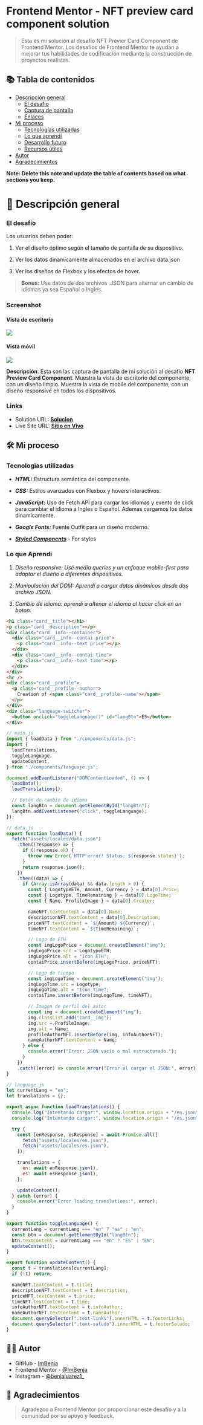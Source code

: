 # Frontend Mentor - NFT preview card component solution

> Esta es mi solución al desafío NFT Previer Card Component de Frontend Mentor. Los desafíos de Frontend Mentor te ayudan a mejorar tus habilidades de codificación mediante la construcción de proyectos realistas.

## 📚 Tabla de contenidos

- [Descripción general](#Descripción-general)
  - [El desafío](#the-challenge)
  - [Captura de pantalla](#screenshot)
  - [Enlaces](#links)
- [Mi proceso](#my-process)
  - [Tecnologías utilizadas](#built-with)
  - [Lo que aprendí](#what-i-learned)
  - [Desarrollo futuro](#continued-development)
  - [Recursos útiles](#useful-resources)
- [Autor](#author)
- [Agradecimientos](#acknowledgments)

**Note: Delete this note and update the table of contents based on what sections you keep.**

# 📖 Descripción general

### El desafío

Los usuarios deben poder:

1. Ver el diseño óptimo según el tamaño de pantalla de su dispositivo.

2. Ver los datos dinamicamente almacenados en el archivo data.json

3. Ver los diseños de Flexbox y los efectos de hover.

> **Bonus:** Use datos de dos archivos .JSON para alternar un cambio de idiomas ya sea Español o Ingles.

### Screenshot

#### Vista de escritorio

![](./design/results/Desktop-Result.png)

#### Vista móvil

![](./design/results/Mobile-Result.png)

**Descripción**: Esta son las captura de pantalla de mi solución al desafío **NFT Preview Card Component**. Muestra la vista de escritorio del componente, con un diseño limpio. Muestra la vista de mobile del componente, con un diseño responsive en todos los dispositivos.

### Links

- Solution URL: [**Solucion**](https://github.com/ImBenja/NFT-Preview-Component)
- Live Site URL: [**Sitio en Vivo**](https://challengebentogrid.netlify.app/)

## 🛠️ Mi proceso

### Tecnologias utilizadas

- **_HTML:_** Estructura semántica del componente.

- **_CSS:_** Estilos avanzados con Flexbox y hovers interactivos.

- **_JavaScript:_** Uso de Fetch API para cargar los idiomas y evento de click para cambiar el idioma a Ingles o Español.
  Ademas cargamos los datos dinamicamente.

- **_Google Fonts:_** Fuente Outfit para un diseño moderno.

- [**_Styled Components_**](https://styled-components.com/) - For styles

### Lo que Aprendi

1. _Diseño responsive: Usé media queries y un enfoque mobile-first para adaptar el diseño a diferentes dispositivos._

2. _Manipulación del DOM: Aprendí a cargar datos dinámicos desde dos archivo JSON._

3. _Cambio de idioma: aprendi a altenar el idioma al hacer click en un boton._

```html
<h1 class="card__title"></h1>
<p class="card__description"></p>
<div class="card__info--container">
  <div class="card__info--contai price">
    <p class="card__info--text price"></p>
  </div>
  <div class="card__info--contai time">
    <p class="card__info--text time"></p>
  </div>
</div>
<hr />
<div class="card__profile">
  <p class="card__profile--author">
    Creation of <span class="card__profile--name"></span>
  </p>
</div>
<div class="language-switcher">
  <button onclick="toggleLanguage()" id="langBtn">ES</button>
</div>
```

```js
// main.js
import { loadData } from "./components/data.js";
import {
  loadTranslations,
  toggleLanguage,
  updateContent,
} from "./components/languaje.js";

document.addEventListener("DOMContentLoaded", () => {
  loadData();
  loadTranslations();

  // Botón de cambio de idioma
  const langBtn = document.getElementById("langBtn");
  langBtn.addEventListener("click", toggleLanguage);
});
```

```js
// data.js
export function loadData() {
  fetch("assets/locales/data.json")
    .then((response) => {
      if (!response.ok) {
        throw new Error(`HTTP error! Status: ${response.status}`);
      }
      return response.json();
    })
    .then((data) => {
      if (Array.isArray(data) && data.length > 0) {
        const { LogotypeETH, Amount, Currency } = data[0].Price;
        const { Logotype, TimeRemaining } = data[0].LogoTime;
        const { Name, ProfileImage } = data[0].Creator;

        nameNFT.textContent = data[0].Name;
        descriptionNFT.textContent = data[0].Description;
        priceNFT.textContent = `${Amount} ${Currency}`;
        timeNFT.textContent = `${TimeRemaining}`;

        // Logo de ETH
        const imgLogoPrice = document.createElement("img");
        imgLogoPrice.src = LogotypeETH;
        imgLogoPrice.alt = "Icon ETH";
        contaiPrice.insertBefore(imgLogoPrice, priceNFT);

        // Logo de tiempo
        const imgLogoTime = document.createElement("img");
        imgLogoTime.src = Logotype;
        imgLogoTime.alt = "Icon Time";
        contaiTime.insertBefore(imgLogoTime, timeNFT);

        // Imagen de perfil del autor
        const img = document.createElement("img");
        img.classList.add("card__img");
        img.src = ProfileImage;
        img.alt = Name;
        profileAuthorNFT.insertBefore(img, infoAuthorNFT);
        nameAuthorNFT.textContent = Name;
      } else {
        console.error("Error: JSON vacío o mal estructurado.");
      }
    })
    .catch((error) => console.error("Error al cargar el JSON:", error));
}
```

```js
// language.js
let currentLang = "en";
let translations = {};

export async function loadTranslations() {
  console.log("Intentando cargar:", window.location.origin + "/en.json");
  console.log("Intentando cargar:", window.location.origin + "/es.json");

  try {
    const [enResponse, esResponse] = await Promise.all([
      fetch("assets/locales/en.json"),
      fetch("assets/locales/es.json"),
    ]);

    translations = {
      en: await enResponse.json(),
      es: await esResponse.json(),
    };

    updateContent();
  } catch (error) {
    console.error("Error loading translations:", error);
  }
}

export function toggleLanguage() {
  currentLang = currentLang === "en" ? "es" : "en";
  const btn = document.getElementById("langBtn");
  btn.textContent = currentLang === "en" ? "ES" : "EN";
  updateContent();
}

export function updateContent() {
  const t = translations[currentLang];
  if (!t) return;

  nameNFT.textContent = t.title;
  descriptionNFT.textContent = t.description;
  priceNFT.textContent = t.price;
  timeNFT.textContent = t.time;
  infoAuthorNFT.textContent = t.infoAuthor;
  nameAuthorNFT.textContent = t.nameAuthor;
  document.querySelector(".text-links").innerHTML = t.footerLinks;
  document.querySelector(".text-saludo").innerHTML = t.footerSaludo;
}
```

## 👨‍💻 Autor

- GitHub - [ImBenja](https://github.com/ImBenja)
- Frontend Mentor - [@ImBenja](https://www.frontendmentor.io/profile/ImBenja)
- Instagram - [@benjajuarez1\_](https://www.instagram.com/benjajuarez1_/?hl=es)

## 🙏 Agradecimientos

> Agradezco a Frontend Mentor por proporcionar este desafío y a la comunidad por su apoyo y feedback.
